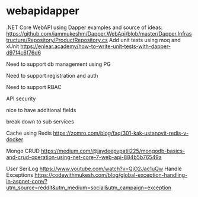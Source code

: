 # webapidapper
.NET Core WebAPI using Dapper
examples and source of ideas:
https://github.com/iammukeshm/Dapper.WebApi/blob/master/Dapper.Infrastructure/Repository/ProductRepository.cs
Add unit tests  using moq and xUnit
https://enlear.academy/how-to-write-unit-tests-with-dapper-d97f4c6f76d6


Need to support db management using PG

Need to support registration and auth

Need to support RBAC

API security

nice to have additional fields

break down to sub services

Cache using Redis 
https://zomro.com/blog/faq/301-kak-ustanovit-redis-v-docker

Mongo CRUD
https://medium.com/@jaydeepvpatil225/mongodb-basics-and-crud-operation-using-net-core-7-web-api-884b5b76549a


User SeriLog
https://www.youtube.com/watch?v=QjO2Jac1uQw
Handle Exceptions
https://codewithmukesh.com/blog/global-exception-handling-in-aspnet-core/?utm_source=reddit&utm_medium=social&utm_campaign=exception
